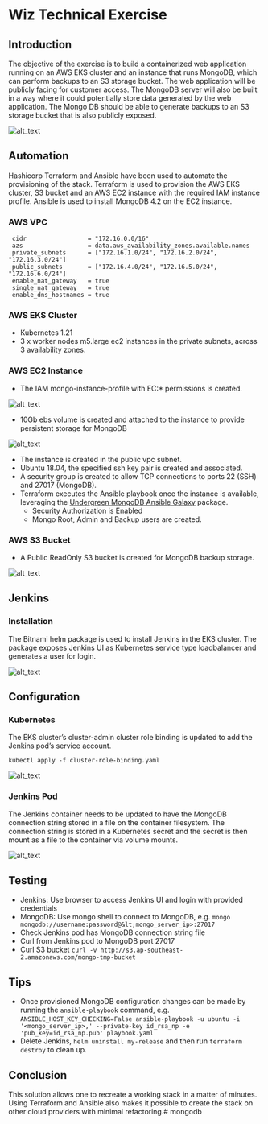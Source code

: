 # Wiz Technical Exercise


## Introduction

The objective of the exercise is to build a containerized web application running on an AWS EKS cluster and an instance that runs MongoDB, which can perform backups to an S3 storage bucket. The web application will be publicly facing for customer access. The MongoDB server will also be built in a way where it could potentially store data generated by the web application. The Mongo DB should be able to generate backups to an S3 storage bucket that is also publicly exposed.

![alt_text](images/wizte.png "wiz te")



## Automation

Hashicorp Terraform and Ansible have been used to automate the provisioning of the stack. Terraform is used to provision the AWS EKS cluster, S3 bucket and an AWS EC2 instance with the required IAM instance profile. Ansible is used to install MongoDB 4.2 on the EC2 instance.


### AWS VPC

```
 cidr                 = "172.16.0.0/16"
 azs                  = data.aws_availability_zones.available.names
 private_subnets      = ["172.16.1.0/24", "172.16.2.0/24", "172.16.3.0/24"]
 public_subnets       = ["172.16.4.0/24", "172.16.5.0/24", "172.16.6.0/24"]
 enable_nat_gateway   = true
 single_nat_gateway   = true
 enable_dns_hostnames = true
```

### AWS EKS Cluster



* Kubernetes 1.21
* 3 x worker nodes m5.large ec2 instances in the private subnets, across 3 availability zones.


### AWS EC2 Instance



* The IAM  mongo-instance-profile with EC:* permissions is created.


![alt_text](images/ec2-iam-profile.png "iam profile")


* 10Gb ebs volume is created and attached to the instance to provide persistent storage for MongoDB


![alt_text](images/ec2-mongo-vol.png "mongo ebs vol")


* The instance is created in the public vpc subnet.
* Ubuntu 18.04, the specified ssh key pair is created and associated.
* A security group is created to allow TCP connections to ports 22 (SSH) and 27017 (MongoDB).
* Terraform executes the Ansible playbook once the instance is available, leveraging the [Undergreen MongoDB Ansible Galaxy](https://galaxy.ansible.com/undergreen/mongodb) package.
    * Security Authorization is Enabled
    * Mongo Root, Admin and Backup users are created. 


### AWS S3 Bucket



* A Public ReadOnly S3 bucket is created for MongoDB backup storage.


![alt_text](images/s3.png "s3 bucket")



## Jenkins


### Installation

The Bitnami helm package is used to install Jenkins in the EKS cluster. The package exposes Jenkins UI as Kubernetes service type loadbalancer and generates a user for login.


![alt_text](images/Jenkins.png "Jenkins")



## Configuration


### Kubernetes

The EKS cluster’s cluster-admin cluster role binding is updated to add the Jenkins pod’s service account.

`kubectl apply -f cluster-role-binding.yaml`



![alt_text](images/cluster-role-binding.png "cluster role bindings")

### Jenkins Pod

The Jenkins container needs to be updated to have the MongoDB connection string stored in a file on the container filesystem. The connection string is stored in a Kubernetes secret and the secret is then mount as a file to the container via volume mounts.


![alt_text](images/connectionstring.png "pod connection string")



## Testing



* Jenkins: Use browser to access Jenkins UI and login with provided credentials
* MongoDB: Use mongo shell to connect to MongoDB, e.g. `mongo mongodb://username:password@&lt;mongo_server_ip>:27017`
* Check Jenkins pod has MongoDB connection string file
* Curl from Jenkins pod to MongoDB port 27017
* Curl S3 bucket `curl -v http://s3.ap-southeast-2.amazonaws.com/mongo-tmp-bucket`


## Tips



* Once provisioned MongoDB configuration changes can be made by running the `ansible-playbook` command, e.g. `ANSIBLE_HOST_KEY_CHECKING=False ansible-playbook -u ubuntu -i '<mongo_server_ip>,' --private-key id_rsa_np -e 'pub_key=id_rsa_np.pub' playbook.yaml`
* Delete Jenkins, `helm uninstall my-release` and then run `terraform destroy` to clean up.


## Conclusion

This solution allows one to recreate a working stack in a matter of minutes. Using Terraform and Ansible also makes it possible to create the stack on other cloud providers with minimal refactoring.# mongodb
